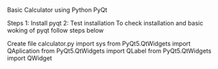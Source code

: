 Basic Calculator using Python PyQt

Steps
1: Install pyqt
2: Test installation
To check installation and basic woking of pyqt follow steps below

Create file calculator.py
import sys
from PyQt5.QtWidgets import QAplication
from PyQt5.QtWidgets import QLabel
from PyQt5.QtWidgets import QWidget
